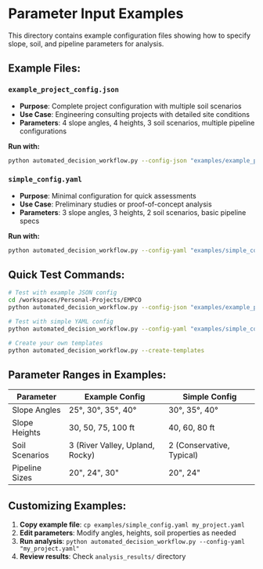 # Parameter Input Examples

This directory contains example configuration files showing how to specify slope, soil, and pipeline parameters for analysis.

## Example Files:

### **`example_project_config.json`**
- **Purpose**: Complete project configuration with multiple soil scenarios
- **Use Case**: Engineering consulting projects with detailed site conditions
- **Parameters**: 4 slope angles, 4 heights, 3 soil scenarios, multiple pipeline configurations

**Run with:**
```bash
python automated_decision_workflow.py --config-json "examples/example_project_config.json" --limit 20
```

### **`simple_config.yaml`** 
- **Purpose**: Minimal configuration for quick assessments
- **Use Case**: Preliminary studies or proof-of-concept analysis
- **Parameters**: 3 slope angles, 3 heights, 2 soil scenarios, basic pipeline specs

**Run with:**
```bash  
python automated_decision_workflow.py --config-yaml "examples/simple_config.yaml"
```

## Quick Test Commands:

```bash
# Test with example JSON config
cd /workspaces/Personal-Projects/EMPCO
python automated_decision_workflow.py --config-json "examples/example_project_config.json" --limit 10

# Test with simple YAML config  
python automated_decision_workflow.py --config-yaml "examples/simple_config.yaml" --limit 5

# Create your own templates
python automated_decision_workflow.py --create-templates
```

## Parameter Ranges in Examples:

| Parameter | Example Config | Simple Config |
|-----------|----------------|---------------|
| Slope Angles | 25°, 30°, 35°, 40° | 30°, 35°, 40° |
| Slope Heights | 30, 50, 75, 100 ft | 40, 60, 80 ft |
| Soil Scenarios | 3 (River Valley, Upland, Rocky) | 2 (Conservative, Typical) |
| Pipeline Sizes | 20", 24", 30" | 20", 24" |

## Customizing Examples:

1. **Copy example file**: `cp examples/simple_config.yaml my_project.yaml`
2. **Edit parameters**: Modify angles, heights, soil properties as needed
3. **Run analysis**: `python automated_decision_workflow.py --config-yaml "my_project.yaml"`
4. **Review results**: Check `analysis_results/` directory